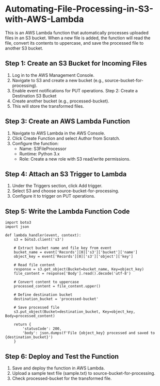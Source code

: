 # Automating-File-Processing-in-S3-with-AWS-Lambda
This is an AWS Lambda function that automatically processes uploaded files in an S3 bucket. When a new file is added, the function will read the file, convert its contents to uppercase, and save the processed file to another S3 bucket.
## Step 1: Create an S3 Bucket for Incoming Files
1.	Log in to the AWS Management Console.
2.	Navigate to S3 and create a new bucket (e.g., source-bucket-for-processing).
3.	Enable event notifications for PUT operations.
Step 2: Create a Destination S3 Bucket
1.	Create another bucket (e.g., processed-bucket).
2.	This will store the transformed files.
## Step 3: Create an AWS Lambda Function
1.	Navigate to AWS Lambda in the AWS Console.
2.	Click Create Function and select Author from Scratch.
3.	Configure the function:
    -	Name: S3FileProcessor
    -	Runtime: Python 3.x
    -	Role: Create a new role with S3 read/write permissions.
## Step 4: Attach an S3 Trigger to Lambda
1.	Under the Triggers section, click Add trigger.
2.	Select S3 and choose source-bucket-for-processing.
3.	Configure it to trigger on PUT operations.
## Step 5: Write the Lambda Function Code
```
import boto3
import json

def lambda_handler(event, context):
    s3 = boto3.client('s3')
    
    # Extract bucket name and file key from event
    bucket_name = event['Records'][0]['s3']['bucket']['name']
    object_key = event['Records'][0]['s3']['object']['key']
    
    # Read file content
    response = s3.get_object(Bucket=bucket_name, Key=object_key)
    file_content = response['Body'].read().decode('utf-8')
    
    # Convert content to uppercase
    processed_content = file_content.upper()
    
    # Define destination bucket
    destination_bucket = 'processed-bucket'
    
    # Save processed file
    s3.put_object(Bucket=destination_bucket, Key=object_key, Body=processed_content)
    
    return {
        'statusCode': 200,
        'body': json.dumps(f'File {object_key} processed and saved to {destination_bucket}')
    }
```
## Step 6: Deploy and Test the Function
1.	Save and deploy the function in AWS Lambda.
2.	Upload a sample text file (sample.txt) to source-bucket-for-processing.
3.	Check processed-bucket for the transformed file.
